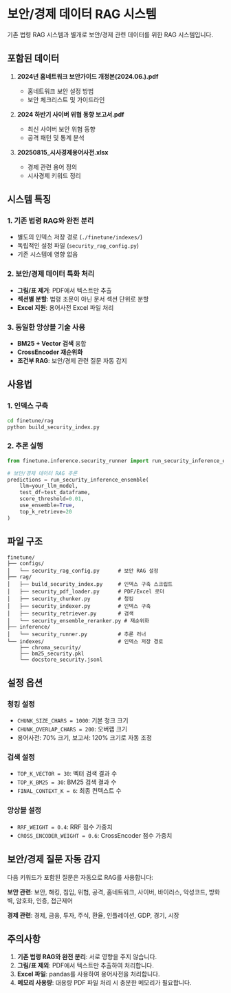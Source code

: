 # 보안/경제 데이터 RAG 시스템

기존 법령 RAG 시스템과 별개로 보안/경제 관련 데이터를 위한 RAG 시스템입니다.

## 포함된 데이터

1. **2024년 홈네트워크 보안가이드 개정본(2024.06.).pdf**
   - 홈네트워크 보안 설정 방법
   - 보안 체크리스트 및 가이드라인

2. **2024 하반기 사이버 위협 동향 보고서.pdf**
   - 최신 사이버 보안 위협 동향
   - 공격 패턴 및 통계 분석

3. **20250815_시사경제용어사전.xlsx**
   - 경제 관련 용어 정의
   - 시사경제 키워드 정리

## 시스템 특징

### 1. 기존 법령 RAG와 완전 분리
- 별도의 인덱스 저장 경로 (`./finetune/indexes/`)
- 독립적인 설정 파일 (`security_rag_config.py`)
- 기존 시스템에 영향 없음

### 2. 보안/경제 데이터 특화 처리
- **그림/표 제거**: PDF에서 텍스트만 추출
- **섹션별 분할**: 법령 조문이 아닌 문서 섹션 단위로 분할
- **Excel 지원**: 용어사전 Excel 파일 처리

### 3. 동일한 앙상블 기술 사용
- **BM25 + Vector 검색** 융합
- **CrossEncoder 재순위화**
- **조건부 RAG**: 보안/경제 관련 질문 자동 감지

## 사용법

### 1. 인덱스 구축
```bash
cd finetune/rag
python build_security_index.py
```

### 2. 추론 실행
```python
from finetune.inference.security_runner import run_security_inference_ensemble

# 보안/경제 데이터 RAG 추론
predictions = run_security_inference_ensemble(
    llm=your_llm_model,
    test_df=test_dataframe,
    score_threshold=0.01,
    use_ensemble=True,
    top_k_retrieve=20
)
```

## 파일 구조

```
finetune/
├── configs/
│   └── security_rag_config.py      # 보안 RAG 설정
├── rag/
│   ├── build_security_index.py     # 인덱스 구축 스크립트
│   ├── security_pdf_loader.py      # PDF/Excel 로더
│   ├── security_chunker.py         # 청킹
│   ├── security_indexer.py         # 인덱스 구축
│   ├── security_retriever.py       # 검색
│   └── security_ensemble_reranker.py # 재순위화
├── inference/
│   └── security_runner.py          # 추론 러너
└── indexes/                        # 인덱스 저장 경로
    ├── chroma_security/
    ├── bm25_security.pkl
    └── docstore_security.jsonl
```

## 설정 옵션

### 청킹 설정
- `CHUNK_SIZE_CHARS = 1000`: 기본 청크 크기
- `CHUNK_OVERLAP_CHARS = 200`: 오버랩 크기
- 용어사전: 70% 크기, 보고서: 120% 크기로 자동 조정

### 검색 설정
- `TOP_K_VECTOR = 30`: 벡터 검색 결과 수
- `TOP_K_BM25 = 30`: BM25 검색 결과 수
- `FINAL_CONTEXT_K = 6`: 최종 컨텍스트 수

### 앙상블 설정
- `RRF_WEIGHT = 0.4`: RRF 점수 가중치
- `CROSS_ENCODER_WEIGHT = 0.6`: CrossEncoder 점수 가중치

## 보안/경제 질문 자동 감지

다음 키워드가 포함된 질문은 자동으로 RAG를 사용합니다:

**보안 관련**: 보안, 해킹, 침입, 위협, 공격, 홈네트워크, 사이버, 바이러스, 악성코드, 방화벽, 암호화, 인증, 접근제어

**경제 관련**: 경제, 금융, 투자, 주식, 환율, 인플레이션, GDP, 경기, 시장

## 주의사항

1. **기존 법령 RAG와 완전 분리**: 서로 영향을 주지 않습니다.
2. **그림/표 제외**: PDF에서 텍스트만 추출하여 처리합니다.
3. **Excel 파일**: pandas를 사용하여 용어사전을 처리합니다.
4. **메모리 사용량**: 대용량 PDF 파일 처리 시 충분한 메모리가 필요합니다.
